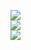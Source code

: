 
![](https://github-readme-stats.vercel.app/api?username=rushabhreddy&theme=dark&hide_border=false&include_all_commits=false&count_private=false)<br/>
![](https://github-readme-streak-stats.herokuapp.com/?user=rushabhreddy&theme=dark&hide_border=false)<br/>
![](https://github-readme-stats.vercel.app/api/top-langs/?username=rushabhreddy&theme=dark&hide_border=false&include_all_commits=false&count_private=false&layout=compact)

<!-- Proudly created with GPRM ( https://gprm.itsvg.in ) -->

